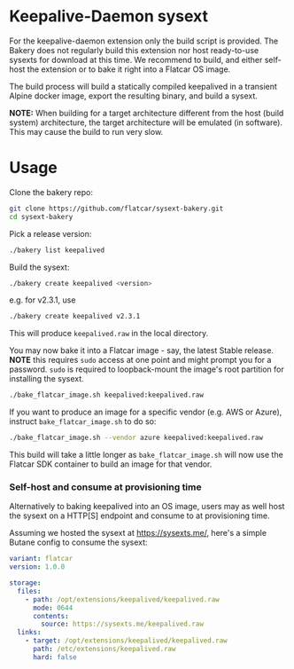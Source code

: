 # Keepalive-Daemon sysext

For the keepalive-daemon extension only the build script is provided.
The Bakery does not regularly build this extension nor host ready-to-use sysexts for download at this time.
We recommend to build, and either self-host the extension or to bake it right into a Flatcar OS image.

The build process will build a statically compiled keepalived in a transient Alpine docker image, export the resulting binary, and build a sysext.

**NOTE:** When building for a target architecture different from the host (build system) architecture,
    the target architecture will be emulated (in software).
    This may cause the build to run very slow.

# Usage

Clone the bakery repo:
```bash
git clone https://github.com/flatcar/sysext-bakery.git
cd sysext-bakery
```

Pick a release version:
```bash
./bakery list keepalived
```

Build the sysext:
```bash
./bakery create keepalived <version>
```
e.g. for v2.3.1, use
```bash
./bakery create keepalived v2.3.1
```

This will produce `keepalived.raw` in the local directory.

You may now bake it into a Flatcar image - say, the latest Stable release.
**NOTE** this requires `sudo` access at one point and might prompt you for a password.
`sudo` is required to loopback-mount the image's root partition for installing the sysext.
```bash
./bake_flatcar_image.sh keepalived:keepalived.raw
```

If you want to produce an image for a specific vendor (e.g. AWS or Azure), instruct `bake_flatcar_image.sh` to do so:
```bash
./bake_flatcar_image.sh --vendor azure keepalived:keepalived.raw
```
This build will take a little longer as `bake_flatcar_image.sh` will now use the Flatcar SDK container to build an image for that vendor.

### Self-host and consume at provisioning time

Alternatively to baking keepalived into an OS image, users may as well host the sysext on a HTTP[S] endpoint and consume to at provisioning time.

Assuming we hosted the sysext at https://sysexts.me/, here's a simple Butane config to consume the sysext:

```yaml
variant: flatcar
version: 1.0.0

storage:
  files:
    - path: /opt/extensions/keepalived/keepalived.raw
      mode: 0644
      contents:
        source: https://sysexts.me/keepalived.raw
  links:
    - target: /opt/extensions/keepalived/keepalived.raw
      path: /etc/extensions/keepalived.raw
      hard: false
```
